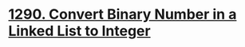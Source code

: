 # [1290. Convert Binary Number in a Linked List to Integer](https://leetcode.com/problems/convert-binary-number-in-a-linked-list-to-integer/)
